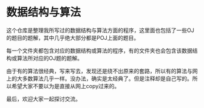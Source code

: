 # 数据结构与算法
   这个仓库是整理我所写过的数据结构与算法方面的程序，这里面也包括了一些OJ的题目的题解，其中几乎绝大部分都是POJ上面的题目。
   
   每一个文件夹都包含对应的数据结构或算法的程序，有的文件夹也会包含该数据结构或算法所对应的OJ题的题解。
   
   由于有的算法很经典，写来写去，发现还是绕不出原来的套路，所以有的算法与网上的大多数算法几乎一样。没办法，确实是太经典了。但是注释却是自己写的。所以希望大家不要以为是直接从网上copy过来的。
   
   最后，欢迎大家一起探讨交流。
   
      
   
